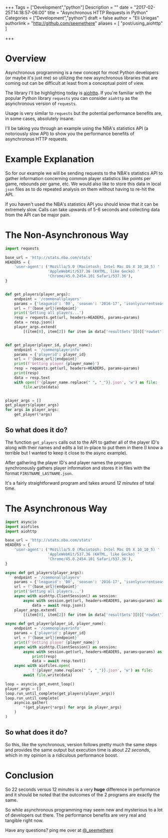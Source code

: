 +++
Tags = ["Development","python"]
Description = ""
date = "2017-02-25T14:18:57-06:00"
title = "Asynchronous HTTP Requests in Python"
Categories = ["Development","python"]
draft = false
author = "Eli Uriegas"
authorlink = "http://github.com/seemethere"
aliases = [
    "post/using_aiohttp"
]

+++

# Overview

Asynchronous programming is a new concept for most Python developers (or maybe it's just me)
so utilizing the new asynchronous libraries that are coming out can be difficult at least
from a conceptual point of view.

The library I'll be highlighting today is [aiohttp](https://github.com/KeepSafe/aiohttp).
If you're familiar with the popular Python library `requests` you can consider `aiohttp` as 
the asynchronous version of `requests`.

Usage is very similar to `requests` but the potential performance benefits are, 
in some cases, absolutely insane.

I'll be taking you through an example using the NBA's statistics API (a notoriously slow API) 
to show you the performance benefits of asynchronous HTTP requests.

# Example Explanation

So for our example we will be sending requests to the NBA's statistics API to gather 
information concerning common player statistics like points per game, rebounds per game, etc. 
We would also like to store this data in local `json` files as to do repeated analysis on them 
without having to re-hit the API.

If you haven't used the NBA's statistics API you should know that it can be extremely slow.
Calls can take upwards of 5-6 seconds and collecting data from the API can be major pain.

# The Non-Asynchronous Way

```python
import requests

base_url = 'http://stats.nba.com/stats'
HEADERS = {
    'user-agent': ('Mozilla/5.0 (Macintosh; Intel Mac OS X 10_10_5) '
                   'AppleWebKit/537.36 (KHTML, like Gecko) '
                   'Chrome/45.0.2454.101 Safari/537.36'),
}


def get_players(player_args):
    endpoint = '/commonallplayers'
    params = {'leagueid': '00', 'season': '2016-17', 'isonlycurrentseason': '1'}
    url = f'{base_url}{endpoint}'
    print('Getting all players...')
    resp = requests.get(url, headers=HEADERS, params=params)
    data = resp.json()
    player_args.extend(
        [(item[0], item[2]) for item in data['resultSets'][0]['rowSet']])


def get_player(player_id, player_name):
    endpoint = '/commonplayerinfo'
    params = {'playerid': player_id}
    url = f'{base_url}{endpoint}'
    print(f'Getting player {player_name}')
    resp = requests.get(url, headers=HEADERS, params=params)
    print(resp)
    data = resp.text
    with open(f'{player_name.replace(" ", "_")}.json', 'w') as file:
        file.write(data)


player_args = []
get_players(player_args)
for args in player_args:
    get_player(*args)
```

## So what does it do?
The function `get_players` calls out to the API to gather all of the player ID's along 
with their names and edits a list in-place to put them in there (I know a terrible 
but I wanted to keep it close to the async example).

After gathering the player ID's and player names the program synchronously gathers player 
information and stores it in files with the format `FIRSTNAME_LASTNAME.json`.

It's a fairly straightforward program and takes around *12 minutes* of total time.

# The Asynchronous Way
```python
import asyncio
import aiofiles
import aiohttp

base_url = 'http://stats.nba.com/stats'
HEADERS = {
    'user-agent': ('Mozilla/5.0 (Macintosh; Intel Mac OS X 10_10_5) '
                   'AppleWebKit/537.36 (KHTML, like Gecko) '
                   'Chrome/45.0.2454.101 Safari/537.36'),
}

async def get_players(player_args):
    endpoint = '/commonallplayers'
    params = {'leagueid': '00', 'season': '2016-17', 'isonlycurrentseason': '1'}
    url = f'{base_url}{endpoint}'
    print('Getting all players...')
    async with aiohttp.ClientSession() as session:
        async with session.get(url, headers=HEADERS, params=params) as resp:
            data = await resp.json()
    player_args.extend(
        [(item[0], item[2]) for item in data['resultSets'][0]['rowSet']])

async def get_player(player_id, player_name):
    endpoint = '/commonplayerinfo'
    params = {'playerid': player_id}
    url = f'{base_url}{endpoint}'
    print(f'Getting player {player_name}')
    async with aiohttp.ClientSession() as session:
        async with session.get(url, headers=HEADERS, params=params) as resp:
            print(resp)
            data = await resp.text()
    async with aiofiles.open(
            f'{player_name.replace(" ", "_")}.json', 'w') as file:
        await file.write(data)

loop = asyncio.get_event_loop()
player_args = []
loop.run_until_complete(get_players(player_args))
loop.run_until_complete(
    asyncio.gather(
        *(get_player(*args) for args in player_args)
    )
)
```

## So what does it do?
So this, like the synchronous, version follows pretty much the same steps and provides the
same output but execution time is about *22 seconds*, which in my opinion is a ridiculous 
performance boost.

# Conclusion
So 22 seconds versus 12 minutes is a very **huge** difference in performance and it should 
be noted that the outcomes of the 2 programs are exactly the same.

So while asynchronous programming may seem new and mysterious to a lot of developers out there.
The performance benefits are very real and tangible right now.

Have any questions? ping me over at [@\_seemethere](https://twitter.com/_seemethere)
